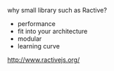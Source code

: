 why small library such as Ractive?

* performance
* fit into your architecture
* modular
* learning curve

http://www.ractivejs.org/
